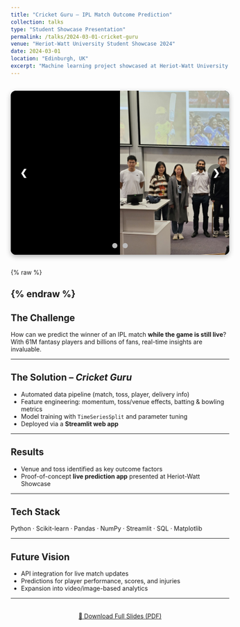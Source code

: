 ```yaml
---
title: "Cricket Guru – IPL Match Outcome Prediction"
collection: talks
type: "Student Showcase Presentation"
permalink: /talks/2024-03-01-cricket-guru
venue: "Heriot-Watt University Student Showcase 2024"
date: 2024-03-01
location: "Edinburgh, UK"
excerpt: "Machine learning project showcased at Heriot-Watt University to predict IPL match outcomes in real-time using ball-by-ball data, feature engineering, and a Streamlit app."
---
```


<!-- 📸 Simple manual slider -->
<div class="slider-wrapper">
  <div class="slides">
    <div class="slide"><img src="/images/talks-slide2.jpg" alt="Slide 1"></div>
    <div class="slide"><img src="/images/talks-slide1.jpg" alt="Slide 2"></div>
  </div>

  <!-- arrows -->
  <div class="prev" onclick="plusSlides(-1)">&#10094;</div>
  <div class="next" onclick="plusSlides(1)">&#10095;</div>

  <!-- dots -->
  <div class="dots">
    <span class="dot" onclick="currentSlide(1)"></span>
    <span class="dot" onclick="currentSlide(2)"></span>
  </div>
</div>

<style>
.slider-wrapper {
  position: relative;
  max-width: 900px;
  margin: 2rem auto;
  aspect-ratio: 4/3;     /* responsive 4:3 container */
  background: #000;
  border-radius: 12px;
  overflow: hidden;
  box-shadow: 0 4px 12px rgba(0,0,0,0.3);
}
.slides {
  display: flex;
  width: 200%; /* for 2 slides */
  height: 100%;
  transition: transform 0.6s ease;
}
.slide {
  flex: 0 0 100%;
  height: 100%;
  display: flex;
  justify-content: center;
  align-items: center;
  background: #000;
}
.slide img {
  max-width: 100%;
  max-height: 100%;
  object-fit: contain;
}

/* arrows */
.prev, .next {
  cursor: pointer;
  position: absolute;
  top: 50%;
  transform: translateY(-50%);
  width: 40px;
  height: 40px;
  display: flex;
  align-items: center;
  justify-content: center;
  color: white;
  font-size: 20px;
  font-weight: bold;
  text-decoration: none;   /* 🔑 no underline */
  border-radius: 50%;
  background: rgba(0,0,0,0.4);
  transition: background 0.3s, opacity 0.4s;
  user-select: none;
}
.prev { left: 10px; }
.next { right: 10px; }
.prev:hover, .next:hover { background: rgba(0,0,0,0.8); }
.hidden { opacity: 0; pointer-events: none; }

/* dots */
.dots {
  text-align: center;
  position: absolute;
  bottom: 12px;
  width: 100%;
}
.dot {
  cursor: pointer;
  height: 12px;
  width: 12px;
  margin: 0 4px;
  background-color: #bbb;
  border-radius: 50%;
  display: inline-block;
  transition: background-color 0.6s;
}
.active, .dot:hover { background-color: #717171; }
</style>

{% raw %}
<script>
let slideIndex = 0;
const slides = document.querySelector(".slides");
const totalSlides = document.getElementsByClassName("slide").length;
const dots = document.getElementsByClassName("dot");
const prev = document.querySelector(".prev");
const next = document.querySelector(".next");

function updateSlides() {
  slides.style.transform = `translateX(-${slideIndex * 100}%)`;
  for (let i = 0; i < dots.length; i++) {
    dots[i].className = dots[i].className.replace(" active", "");
  }
  dots[slideIndex].className += " active";
  prev.classList.toggle("hidden", slideIndex === 0);
  next.classList.toggle("hidden", slideIndex === totalSlides - 1);
}

function plusSlides(n) {
  slideIndex = Math.max(0, Math.min(totalSlides - 1, slideIndex + n));
  updateSlides();
}

function currentSlide(n) {
  slideIndex = n - 1;
  updateSlides();
}

// init
updateSlides();
</script>
{% endraw %}
---

## The Challenge  
How can we predict the winner of an IPL match **while the game is still live**?  
With 61M fantasy players and billions of fans, real-time insights are invaluable.  

---

## The Solution – *Cricket Guru*  
- Automated data pipeline (match, toss, player, delivery info)  
- Feature engineering: momentum, toss/venue effects, batting & bowling metrics  
- Model training with `TimeSeriesSplit` and parameter tuning  
- Deployed via a **Streamlit web app**  

---

## Results  
- Venue and toss identified as key outcome factors  
- Proof-of-concept **live prediction app** presented at Heriot-Watt Showcase  

---

## Tech Stack  
Python · Scikit-learn · Pandas · NumPy · Streamlit · SQL · Matplotlib  

---

## Future Vision  
- API integration for live match updates  
- Predictions for player performance, scores, and injuries  
- Expansion into video/image-based analytics  

---

<div style="text-align: center; margin-top: 2rem;">
  <a href="/files/CricketGuru.pdf" class="btn btn--large btn--primary" target="_blank">
    📑 Download Full Slides (PDF)
  </a>
</div>
